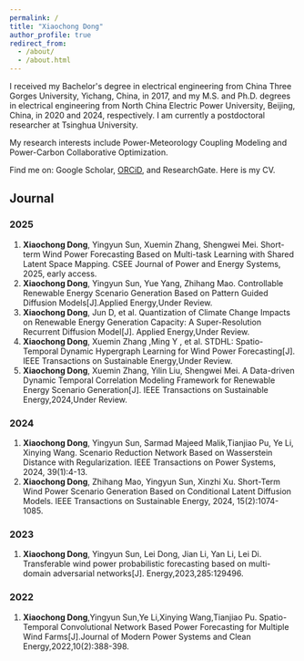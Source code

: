 ```yaml
---
permalink: /
title: "Xiaochong Dong"
author_profile: true
redirect_from: 
  - /about/
  - /about.html
---
```


I received my Bachelor's degree in electrical engineering from China Three Gorges University, Yichang, China, in 2017, and my M.S. and Ph.D. degrees in electrical engineering from North China Electric Power University, Beijing, China, in 2020 and 2024, respectively. I am currently a postdoctoral researcher at Tsinghua University.

My research interests include Power-Meteorology Coupling Modeling and Power-Carbon Collaborative Optimization.

Find me on: Google Scholar, [ORCiD](https://orcid.org/0000-0001-8989-0596), and ResearchGate. Here is my CV.


## Journal
### 2025
1. **Xiaochong Dong**, Yingyun Sun, Xuemin Zhang, Shengwei Mei. Short-term Wind Power Forecasting Based on Multi-task Learning with Shared Latent Space Mapping. CSEE Journal of Power and Energy Systems, 2025, early access.
2. **Xiaochong Dong**, Yingyun Sun, Yue Yang, Zhihang Mao. Controllable Renewable Energy Scenario Generation Based on Pattern Guided Diffusion Models[J].Applied Energy,Under Review.
3. **Xiaochong Dong**, Jun D, et al. Quantization of Climate Change Impacts on Renewable Energy Generation Capacity: A Super-Resolution Recurrent Diffusion Model[J]. Applied Energy,Under Review.
4. **Xiaochong Dong**, Xuemin Zhang ,Ming Y , et al. STDHL: Spatio-Temporal Dynamic Hypergraph Learning for Wind Power Forecasting[J]. IEEE Transactions on Sustainable Energy,Under Review.
5. **Xiaochong Dong**, Xuemin Zhang, Yilin Liu, Shengwei Mei. A Data-driven Dynamic Temporal Correlation Modeling Framework for Renewable Energy Scenario Generation[J]. IEEE Transactions on Sustainable Energy,2024,Under Review.

### 2024
1. **Xiaochong Dong**, Yingyun Sun, Sarmad Majeed Malik,Tianjiao Pu, Ye Li, Xinying Wang. Scenario Reduction Network Based on Wasserstein Distance with Regularization. IEEE Transactions on Power Systems, 2024, 39(1):4-13.
2. **Xiaochong Dong**, Zhihang Mao, Yingyun Sun, Xinzhi Xu. Short-Term Wind Power Scenario Generation Based on Conditional Latent Diffusion Models. IEEE Transactions on Sustainable Energy, 2024, 15(2):1074-1085.

### 2023
1. **Xiaochong Dong**, Yingyun Sun, Lei Dong, Jian Li, Yan Li, Lei Di. Transferable wind power probabilistic forecasting based on multi-domain adversarial networks[J]. Energy,2023,285:129496.

### 2022
1. **Xiaochong Dong**,Yingyun Sun,Ye Li,Xinying Wang,Tianjiao Pu. Spatio-Temporal  Convolutional Network Based Power Forecasting for Multiple Wind Farms[J].Journal of Modern Power Systems and Clean Energy,2022,10(2):388-398.

